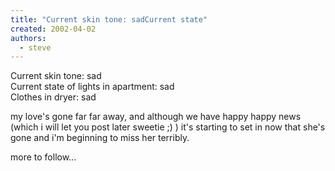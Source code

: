 ```yaml
---
title: "Current skin tone: sadCurrent state"
created: 2002-04-02
authors: 
  - steve
---
```


Current skin tone: sad  
Current state of lights in apartment: sad  
Clothes in dryer: sad  
  
my love's gone far far away, and although we have happy happy news (which i will let you post later sweetie ;) ) it's starting to set in now that she's gone and i'm beginning to miss her terribly.  
  
more to follow...
